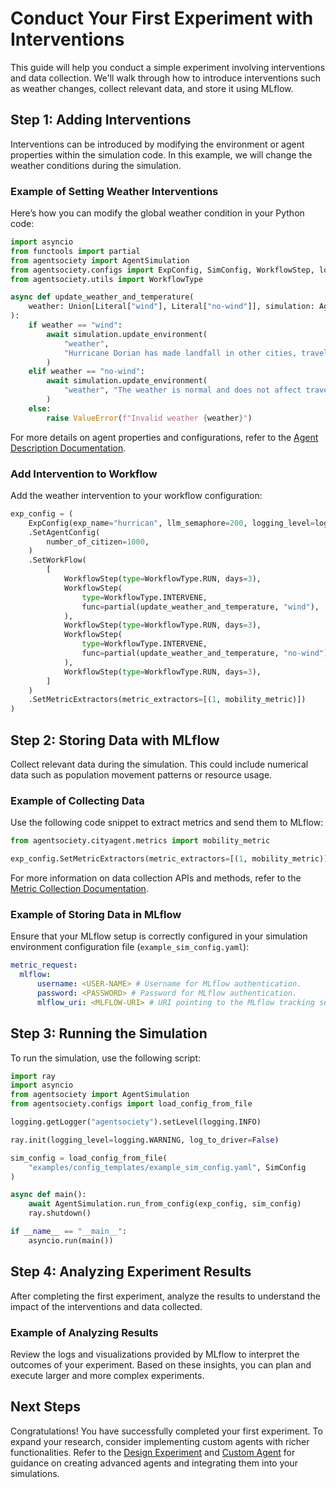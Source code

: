 # Conduct Your First Experiment with Interventions

This guide will help you conduct a simple experiment involving interventions and data collection. We'll walk through how to introduce interventions such as weather changes, collect relevant data, and store it using MLflow.

## Step 1: Adding Interventions

Interventions can be introduced by modifying the environment or agent properties within the simulation code. In this example, we will change the weather conditions during the simulation.

### Example of Setting Weather Interventions

Here’s how you can modify the global weather condition in your Python code:

```python
import asyncio
from functools import partial
from agentsociety import AgentSimulation
from agentsociety.configs import ExpConfig, SimConfig, WorkflowStep, load_config_from_file
from agentsociety.utils import WorkflowType

async def update_weather_and_temperature(
    weather: Union[Literal["wind"], Literal["no-wind"]], simulation: AgentSimulation
):
    if weather == "wind":
        await simulation.update_environment(
            "weather",
            "Hurricane Dorian has made landfall in other cities, travel is slightly affected, and winds can be felt",
        )
    elif weather == "no-wind":
        await simulation.update_environment(
            "weather", "The weather is normal and does not affect travel"
        )
    else:
        raise ValueError(f"Invalid weather {weather}")
```

For more details on agent properties and configurations, refer to the [Agent Description Documentation](../04-custom-agents/01-concept.md).

### Add Intervention to Workflow

Add the weather intervention to your workflow configuration:

```python
exp_config = (
    ExpConfig(exp_name="hurrican", llm_semaphore=200, logging_level=logging.INFO)
    .SetAgentConfig(
        number_of_citizen=1000,
    )
    .SetWorkFlow(
        [
            WorkflowStep(type=WorkflowType.RUN, days=3),
            WorkflowStep(
                type=WorkflowType.INTERVENE,
                func=partial(update_weather_and_temperature, "wind"),
            ),
            WorkflowStep(type=WorkflowType.RUN, days=3),
            WorkflowStep(
                type=WorkflowType.INTERVENE,
                func=partial(update_weather_and_temperature, "no-wind"),
            ),
            WorkflowStep(type=WorkflowType.RUN, days=3),
        ]
    )
    .SetMetricExtractors(metric_extractors=[(1, mobility_metric)])
)
```

## Step 2: Storing Data with MLflow

Collect relevant data during the simulation. This could include numerical data such as population movement patterns or resource usage.

### Example of Collecting Data

Use the following code snippet to extract metrics and send them to MLflow:

```python
from agentsociety.cityagent.metrics import mobility_metric

exp_config.SetMetricExtractors(metric_extractors=[(1, mobility_metric)])
```

For more information on data collection APIs and methods, refer to the [Metric Collection Documentation](../03-experiment-design/02-metrics-collection.md).

### Example of Storing Data in MLflow

Ensure that your MLflow setup is correctly configured in your simulation environment configuration file (`example_sim_config.yaml`):

```yaml
metric_request:
  mlflow: 
      username: <USER-NAME> # Username for MLflow authentication.
      password: <PASSWORD> # Password for MLflow authentication.
      mlflow_uri: <MLFLOW-URI> # URI pointing to the MLflow tracking server.
```


## Step 3: Running the Simulation

To run the simulation, use the following script:

```python
import ray
import asyncio
from agentsociety import AgentSimulation
from agentsociety.configs import load_config_from_file

logging.getLogger("agentsociety").setLevel(logging.INFO)

ray.init(logging_level=logging.WARNING, log_to_driver=False)

sim_config = load_config_from_file(
    "examples/config_templates/example_sim_config.yaml", SimConfig
)

async def main():
    await AgentSimulation.run_from_config(exp_config, sim_config)
    ray.shutdown()

if __name__ == "__main__":
    asyncio.run(main())
```

## Step 4: Analyzing Experiment Results

After completing the first experiment, analyze the results to understand the impact of the interventions and data collected.

### Example of Analyzing Results

Review the logs and visualizations provided by MLflow to interpret the outcomes of your experiment. Based on these insights, you can plan and execute larger and more complex experiments.

## Next Steps

Congratulations! You have successfully completed your first experiment. To expand your research, consider implementing custom agents with richer functionalities. Refer to the [Design Experiment](../03-experiment-design/index.md) and [Custom Agent](../04-custom-agents/index.md) for guidance on creating advanced agents and integrating them into your simulations.

